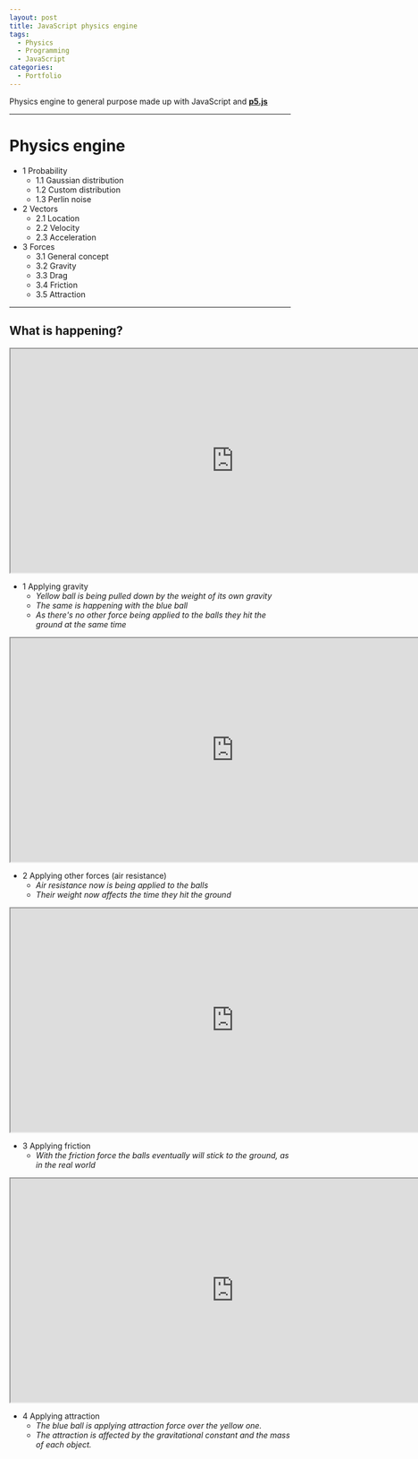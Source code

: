 ```yaml
---
layout: post
title: JavaScript physics engine
tags:
  - Physics
  - Programming
  - JavaScript
categories:
  - Portfolio
---
```


Physics engine to general purpose made up with JavaScript and **[p5.js](https://p5js.org)**

---

# Physics engine

  - 1 Probability                       
    - 1.1 Gaussian distribution         
    - 1.2 Custom distribution           
    - 1.3 Perlin noise                 
  - 2 Vectors                           
    - 2.1 Location                      
    - 2.2 Velocity                      
    - 2.3 Acceleration                  
  - 3 Forces                            
    - 3.1 General concept               
    - 3.2 Gravity                       
    - 3.3 Drag                          
    - 3.4 Friction                      
    - 3.5 Attraction       
    
---
    
## What is happening?
  

<iframe src="https://editor.p5js.org/eduardo.messias/embed/2uV8pWtca" width="800" height="400" scroll="no" align="center"></iframe> 

- 1 Applying gravity 
  - *Yellow ball is being pulled down by the weight of its own gravity*
  - *The same is happening with the blue ball*
  - *As there's no other force being applied to the balls they hit the ground at the same time*

<iframe src="https://editor.p5js.org/eduardo.messias/embed/EmBAlqDS9" width="800" height="400" scroll="no" align="center"></iframe>

- 2 Applying other forces (air resistance)
  - *Air resistance now is being applied to the balls*
  - *Their weight now affects the time they hit the ground*
  
<iframe src="https://editor.p5js.org/eduardo.messias/embed/09nFcoO9L" width="800" height="400" scroll="no" align="center"></iframe>

- 3 Applying friction
  - *With the friction force the balls eventually will stick to the ground, as in the real world*

<iframe src="https://editor.p5js.org/eduardo.messias/embed/2g1izrmTB" width="800" height="400" scroll="no" align="center"></iframe>

- 4 Applying attraction
  - *The blue ball is applying attraction force over the yellow one.*
  - *The attraction is affected by the gravitational constant and the mass of each object.*

